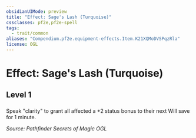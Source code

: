 ```yaml
---
obsidianUIMode: preview
title: "Effect: Sage's Lash (Turquoise)"
cssclasses: pf2e,pf2e-spell
tags:
  - trait/common
aliases: "Compendium.pf2e.equipment-effects.Item.K21XQMoDVSPqzRla"
license: OGL
---
```

# Effect: Sage's Lash (Turquoise)
## Level 1
### 






Speak "clarity" to grant all affected a +2 status bonus to their next Will save for 1 minute.

*Source: Pathfinder Secrets of Magic*
*OGL*